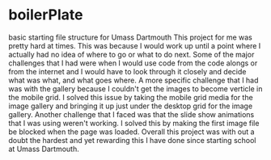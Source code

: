 # boilerPlate
basic starting file structure for Umass Dartmouth
This project for me was pretty hard at times. This was because I would work up until a point where I actually had no idea of where to go or what to do next. Some of the major challenges that I had were when I would use code from the code alongs or from the internet and I would have to look through it closely and decide what was what, and what goes where. A more specific challenge that I had was with the gallery because I couldn't get the images to become verticle in the mobile grid. I solved this issue by taking the mobile grid media for the image gallery and bringing it up just under the desktop grid for the image gallery. Another challenge that I faced was that the slide show animations that I was using weren't working. I solved this by making the first image file be blocked when the page was loaded. Overall this project was with out a doubt the hardest and yet rewarding this I have done since starting school at Umass Dartmouth. 